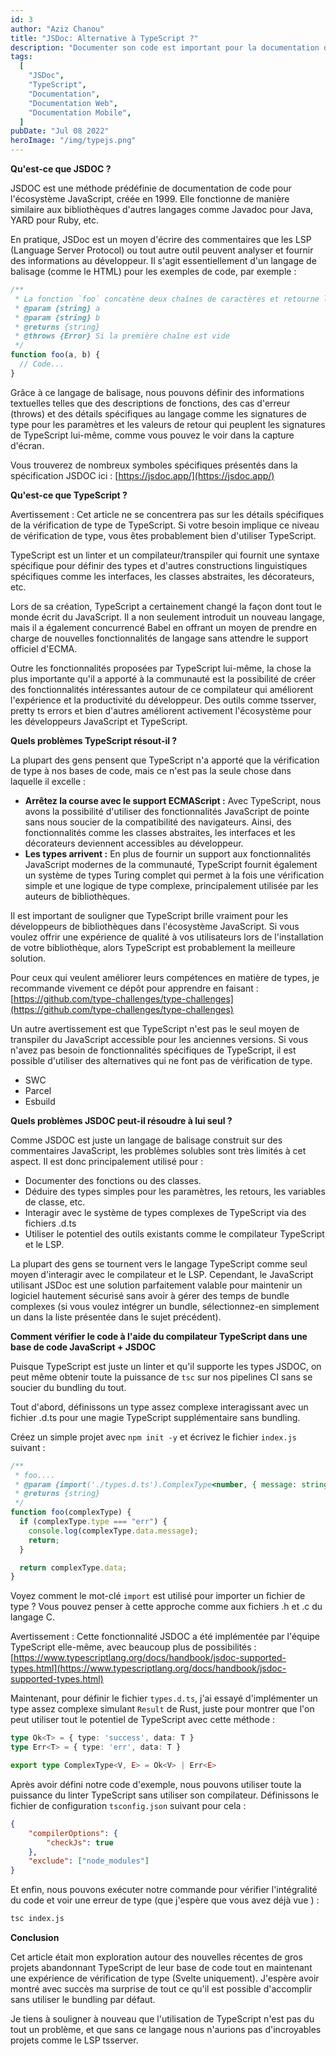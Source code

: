 ```yaml
---
id: 3
author: "Aziz Chanou"
title: "JSDoc: Alternative à TypeScript ?"
description: "Documenter son code est important pour la documentation d'un projet. La question est de savoir avec quel outil ou methpde le faire."
tags:
  [
    "JSDoc",
    "TypeScript",
    "Documentation",
    "Documentation Web",
    "Documentation Mobile",
  ]
pubDate: "Jul 08 2022"
heroImage: "/img/typejs.png"
---
```


**Qu'est-ce que JSDOC ?**

JSDOC est une méthode prédéfinie de documentation de code pour l'écosystème JavaScript, créée en 1999. Elle fonctionne de manière similaire aux bibliothèques d'autres langages comme Javadoc pour Java, YARD pour Ruby, etc.

En pratique, JSDoc est un moyen d'écrire des commentaires que les LSP (Language Server Protocol) ou tout autre outil peuvent analyser et fournir des informations au développeur. Il s'agit essentiellement d'un langage de balisage (comme le HTML) pour les exemples de code, par exemple :

```javascript
/**
 * La fonction `foo` concatène deux chaînes de caractères et retourne la chaîne concaténée.
 * @param {string} a
 * @param {string} b
 * @returns {string}
 * @throws {Error} Si la première chaîne est vide
 */
function foo(a, b) {
  // Code...
}
```

Grâce à ce langage de balisage, nous pouvons définir des informations textuelles telles que des descriptions de fonctions, des cas d'erreur (throws) et des détails spécifiques au langage comme les signatures de type pour les paramètres et les valeurs de retour qui peuplent les signatures de TypeScript lui-même, comme vous pouvez le voir dans la capture d'écran.

Vous trouverez de nombreux symboles spécifiques présentés dans la spécification JSDOC ici : [https://jsdoc.app/](https://jsdoc.app/)

**Qu'est-ce que TypeScript ?**

Avertissement : Cet article ne se concentrera pas sur les détails spécifiques de la vérification de type de TypeScript. Si votre besoin implique ce niveau de vérification de type, vous êtes probablement bien d'utiliser TypeScript.

TypeScript est un linter et un compilateur/transpiler qui fournit une syntaxe spécifique pour définir des types et d'autres constructions linguistiques spécifiques comme les interfaces, les classes abstraites, les décorateurs, etc.

Lors de sa création, TypeScript a certainement changé la façon dont tout le monde écrit du JavaScript. Il a non seulement introduit un nouveau langage, mais il a également concurrencé Babel en offrant un moyen de prendre en charge de nouvelles fonctionnalités de langage sans attendre le support officiel d'ECMA.

Outre les fonctionnalités proposées par TypeScript lui-même, la chose la plus importante qu'il a apporté à la communauté est la possibilité de créer des fonctionnalités intéressantes autour de ce compilateur qui améliorent l'expérience et la productivité du développeur. Des outils comme tsserver, pretty ts errors et bien d'autres améliorent activement l'écosystème pour les développeurs JavaScript et TypeScript.

**Quels problèmes TypeScript résout-il ?**

La plupart des gens pensent que TypeScript n'a apporté que la vérification de type à nos bases de code, mais ce n'est pas la seule chose dans laquelle il excelle :

- **Arrêtez la course avec le support ECMAScript :** Avec TypeScript, nous avons la possibilité d'utiliser des fonctionnalités JavaScript de pointe sans nous soucier de la compatibilité des navigateurs. Ainsi, des fonctionnalités comme les classes abstraites, les interfaces et les décorateurs deviennent accessibles au développeur.
- **Les types arrivent :** En plus de fournir un support aux fonctionnalités JavaScript modernes de la communauté, TypeScript fournit également un système de types Turing complet qui permet à la fois une vérification simple et une logique de type complexe, principalement utilisée par les auteurs de bibliothèques.

Il est important de souligner que TypeScript brille vraiment pour les développeurs de bibliothèques dans l'écosystème JavaScript. Si vous voulez offrir une expérience de qualité à vos utilisateurs lors de l'installation de votre bibliothèque, alors TypeScript est probablement la meilleure solution.

Pour ceux qui veulent améliorer leurs compétences en matière de types, je recommande vivement ce dépôt pour apprendre en faisant : [https://github.com/type-challenges/type-challenges](https://github.com/type-challenges/type-challenges)

Un autre avertissement est que TypeScript n'est pas le seul moyen de transpiler du JavaScript accessible pour les anciennes versions. Si vous n'avez pas besoin de fonctionnalités spécifiques de TypeScript, il est possible d'utiliser des alternatives qui ne font pas de vérification de type.

- SWC
- Parcel
- Esbuild

**Quels problèmes JSDOC peut-il résoudre à lui seul ?**

Comme JSDOC est juste un langage de balisage construit sur des commentaires JavaScript, les problèmes solubles sont très limités à cet aspect. Il est donc principalement utilisé pour :

- Documenter des fonctions ou des classes.
- Déduire des types simples pour les paramètres, les retours, les variables de classe, etc.
- Interagir avec le système de types complexes de TypeScript via des fichiers .d.ts
- Utiliser le potentiel des outils existants comme le compilateur TypeScript et le LSP.

La plupart des gens se tournent vers le langage TypeScript comme seul moyen d'interagir avec le compilateur et le LSP. Cependant, le JavaScript utilisant JSDoc est une solution parfaitement valable pour maintenir un logiciel hautement sécurisé sans avoir à gérer des temps de bundle complexes (si vous voulez intégrer un bundle, sélectionnez-en simplement un dans la liste présentée dans le sujet précédent).

**Comment vérifier le code à l'aide du compilateur TypeScript dans une base de code JavaScript + JSDOC**

Puisque TypeScript est juste un linter et qu'il supporte les types JSDOC, on peut même obtenir toute la puissance de `tsc` sur nos pipelines CI sans se soucier du bundling du tout.

Tout d'abord, définissons un type assez complexe interagissant avec un fichier .d.ts pour une magie TypeScript supplémentaire sans bundling.

Créez un simple projet avec `npm init -y` et écrivez le fichier `index.js` suivant :

```javascript
/**
 * foo....
 * @param {import('./types.d.ts').ComplexType<number, { message: string }>} complexType
 * @returns {string}
 */
function foo(complexType) {
  if (complexType.type === "err") {
    console.log(complexType.data.message);
    return;
  }

  return complexType.data;
}
```

Voyez comment le mot-clé `import` est utilisé pour importer un fichier de type ? Vous pouvez penser à cette approche comme aux fichiers .h et .c du langage C.

Avertissement : Cette fonctionnalité JSDOC a été implémentée par l'équipe TypeScript elle-même, avec beaucoup plus de possibilités :[https://www.typescriptlang.org/docs/handbook/jsdoc-supported-types.html](https://www.typescriptlang.org/docs/handbook/jsdoc-supported-types.html)

Maintenant, pour définir le fichier `types.d.ts`, j'ai essayé d'implémenter un type assez complexe simulant `Result` de Rust, juste pour montrer que l'on peut utiliser tout le potentiel de TypeScript avec cette méthode :


``` typescript
type Ok<T> = { type: 'success', data: T }
type Err<T> = { type: 'err', data: T }

export type ComplexType<V, E> = Ok<V> | Err<E>
```

Après avoir défini notre code d'exemple, nous pouvons utiliser toute la puissance du linter TypeScript sans utiliser son compilateur. Définissons le fichier de configuration `tsconfig.json` suivant pour cela :

``` json
{
    "compilerOptions": {
        "checkJs": true
    },
    "exclude": ["node_modules"]
}
```

Et enfin, nous pouvons exécuter notre commande pour vérifier l'intégralité du code et voir une erreur de type (que j'espère que vous avez déjà vue ) :

``` bash
tsc index.js
```

**Conclusion**

Cet article était mon exploration autour des nouvelles récentes de gros projets abandonnant TypeScript de leur base de code tout en maintenant une expérience de vérification de type (Svelte uniquement). J'espère avoir montré avec succès ma surprise de tout ce qu'il est possible d'accomplir sans utiliser le bundling par défaut.

Je tiens à souligner à nouveau que l'utilisation de TypeScript n'est pas du tout un problème, et que sans ce langage nous n'aurions pas d'incroyables projets comme le LSP tsserver.

